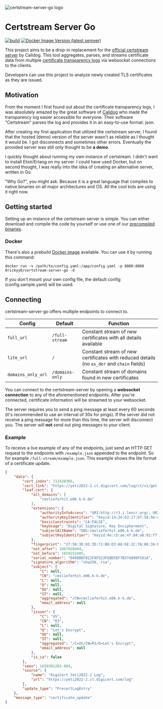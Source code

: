 ![certstream-server-go logo](https://github.com/d-Rickyy-b/certstream-server-go/blob/master/docs/img/certstream-server-go_logo.png?raw=true)

# Certstream Server Go
[![build](https://github.com/d-Rickyy-b/certstream-server-go/actions/workflows/release_build.yml/badge.svg)](https://github.com/d-Rickyy-b/certstream-server-go/actions/workflows/release_build.yml)
[![Docker Image Version (latest semver)](https://img.shields.io/docker/v/0rickyy0/certstream-server-go?label=docker&sort=semver)](https://hub.docker.com/repository/docker/0rickyy0/certstream-server-go)

This project aims to be a drop-in replacement for the [official certstream server](https://github.com/CaliDog/certstream-server/) by Calidog. This tool aggregates, parses, and streams certificate data from multiple [certificate transparency logs](https://www.certificate-transparency.org/what-is-ct) via websocket connections to the clients.

Developers can use this project to analyze newly created TLS certificates as they are issued.

## Motivation
From the moment I first found out about the certificate transparency logs, I was absolutely amazed by the great software of [Calidog](https://github.com/CaliDog/) who made the transparency log easier accessible for everyone. Their software "Certstream" parses the log and provides it in an easy-to-use format: json.

After creating my first application that utilized the certstream server, I found that the hosted (demo) version of the server wasn't as reliable as I thought it would be. I got disconnects and sometimes other errors. Eventually the provided server was still only thought to be **a demo**.

I quickly thought about running my own instance of certstream. I didn't want to install Elixir/Erlang on my server. I could have used Docker, but on second thought, I was really into the idea of creating an alternative server, written in Go.

"Why Go?", you might ask. Because it is a great language that compiles to native binaries on all major architectures and OS. All the cool kids are using it right now.

## Getting started
Setting up an instance of the certstream server is simple. You can either download and compile the code by yourself or use one of our [precompiled binaries](https://github.com/d-Rickyy-b/certstream-server-go/releases).

### Docker
There's also a prebuild [Docker image](https://hub.docker.com/repository/docker/0rickyy0/certstream-server-go) available.
You can use it by running this command: 

`docker run -v /path/to/config.yaml:/app/config.yaml -p 8080:8080 0rickyy0/certstream-server-go -d`

If you don't mount your own config file, the default config (config.sample.yaml) will be used.

## Connecting
certstream-server-go offers multiple endpoints to connect to.

| Config             | Default         | Function                                                                                  |
|--------------------|-----------------|-------------------------------------------------------------------------------------------|
| `full_url`         | `/full-stream`  | Constant stream of new certificates with all details available                            |
| `lite_url`         | `/`             | Constant stream of new certificates with reduced details (no `as_der` and `chain` fields) |
| `domains_only_url` | `/domains-only` | Constant stream of domains found in new certificates                                      |

You can connect to the certstream-server by opening a **websocket connection** to any of the aforementioned endpoints.
After you're connected, certificate information will be streamed to your websocket.

The server requires you to send a ping message at least every 60 seconds (it's recommended to use an interval of 30s for pings). If the server did not receive a ping message for more than this time, the server will disconnect you. The server will **not** send out ping messages to your client.  
 
### Example
To receive a live example of any of the endpoints, just send an HTTP GET request to the endpoints with `/example.json` appended to the endpoint. So for example `/full-stream/example.json`. This example shows the lite format of a certificate update.

```json
{
    "data": {
        "cert_index": 712420366,
        "cert_link": "https://yeti2022-2.ct.digicert.com/log/ct/v1/get-entries?start=712420366&end=712420366",
        "leaf_cert": {
            "all_domains": [
                "cmslieferhit.e06.k-k.de"
            ],
            "extensions": {
                "authorityInfoAccess": "URI:http://r3.i.lencr.org/, URI:http://r3.o.lencr.org",
                "authorityKeyIdentifier": "keyid:14:2e:b3:17:b7:58:56:cb:ae:50:09:40:e6:1f:af:9d:8b:14:c2:c6",
                "basicConstraints": "CA:FALSE",
                "keyUsage": "Digital Signature, Key Encipherment",
                "subjectAltName": "DNS:cmslieferhit.e06.k-k.de",
                "subjectKeyIdentifier": "keyid:4e:cb:ae:47:84:a8:92:f7:e7:de:78:d1:00:9e:d9:cc:80:ac:0b:ce"
            },
            "fingerprint": "27:58:3D:01:3D:71:B8:D3:A6:6E:2C:7A:86:3A:E9:1F:DB:F0:1B:5D",
            "not_after": 1667028404,
            "not_before": 1659252405,
            "serial_number": "0498BDF812FAF923FEBD5EF7B374899FC61A",
            "signature_algorithm": "sha256, rsa",
            "subject": {
                "C": null,
                "CN": "cmslieferhit.e06.k-k.de",
                "L": null,
                "O": null,
                "OU": null,
                "ST": null,
                "aggregated": "/CN=cmslieferhit.e06.k-k.de",
                "email_address": null
            },
            "issuer": {
                "C": "US",
                "CN": "R3",
                "L": null,
                "O": "Let's Encrypt",
                "OU": null,
                "ST": null,
                "aggregated": "/C=US/CN=R3/O=Let's Encrypt",
                "email_address": null
            },
            "is_ca": false
        },
        "seen": 1659301203.904,
        "source": {
            "name": "DigiCert Yeti2022-2 Log",
            "url": "https://yeti2022-2.ct.digicert.com/log"
        },
        "update_type": "PrecertLogEntry"
    },
    "message_type": "certificate_update"
}
```

